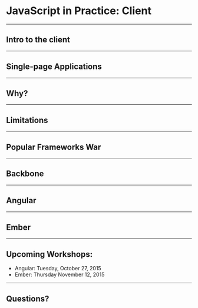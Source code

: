 # JavaScript in Practice: Client

---

## Intro to the client

---

## Single-page Applications

----

## Why?

----

## Limitations

---

## Popular Frameworks War

---

## Backbone

---

## Angular

---

## Ember

---

## Upcoming Workshops:
- Angular: Tuesday, October 27, 2015
- Ember: Thursday November 12, 2015

---

## Questions?
